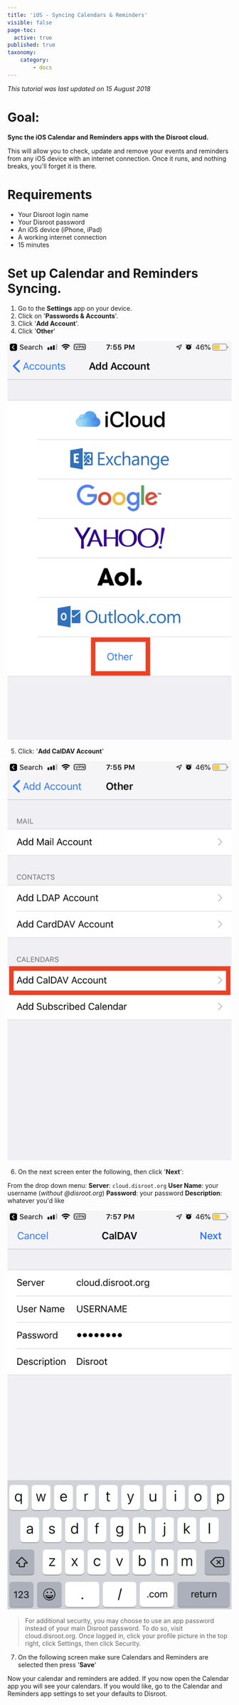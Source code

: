 ```yaml
---
title: 'iOS - Syncing Calendars & Reminders'
visible: false
page-toc:
  active: true
published: true
taxonomy:
    category:
        - docs
---
```


_This tutorial was last updated on 15 August 2018_

# Goal:
**Sync the iOS Calendar and Reminders apps with the Disroot cloud.**

This will allow you to check, update and remove your events and reminders from any iOS device with an internet connection. Once it runs, and nothing breaks, you'll forget it is there.

# Requirements

* Your Disroot login name
* Your Disroot password
* An iOS device (iPhone, iPad)
* A working internet connection
* 15 minutes

# Set up Calendar and Reminders Syncing.

1. Go to the  **Settings** app on your device.
2. Click on '**Passwords & Accounts**'.
3. Click '**Add Account**'.
4. Click '**Other**'

![](en/ios_calendar1.png)

5. Click: '**Add CalDAV Account**'

![](en/ios_calendar2.png)

6. On the next screen enter the following, then click '**Next**':

From the drop down menu:
**Server**: `cloud.disroot.org`
**User Name**: your username  (_without @disroot.org_)
**Password**: your password
**Description**: whatever you'd like

![](en/ios_calendar3.png)

>For additional security, you may choose to use an app password instead of your main Disroot password. To do so, visit cloud.disroot.org.
>Once logged in, click your profile picture in the top right, click Settings, then click Security.

7. On the following screen make sure Calendars and Reminders are selected then press '**Save**'

Now your calendar and reminders are added. If you now open the Calendar app you will see your calendars. If you would like, go to the Calendar and Reminders app settings to set your defaults to Disroot.
